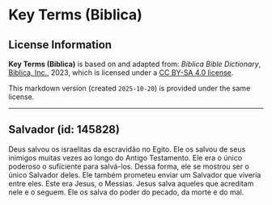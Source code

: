 # Key Terms (Biblica)

## License Information

**Key Terms (Biblica)** is based on and adapted from: _Biblica Bible Dictionary_, [Biblica, Inc.](https://www.biblica.com/), 2023, which is licensed under a [CC BY-SA 4.0 license](https://creativecommons.org/licenses/by-sa/4.0/legalcode.en).

This markdown version (created `2025-10-20`) is provided under the same license.



--------------------------------

## Salvador (id: 145828)

Deus salvou os israelitas da escravidão no Egito. Ele os salvou de seus inimigos muitas vezes ao longo do Antigo Testamento. Ele era o único poderoso o suficiente para salvá\-los. Dessa forma, ele se mostrou ser o único Salvador deles. Ele também prometeu enviar um Salvador que viveria entre eles. Este era Jesus, o Messias. Jesus salva aqueles que acreditam nele e o seguem. Ele os salva do poder do pecado, da morte e do mal.


